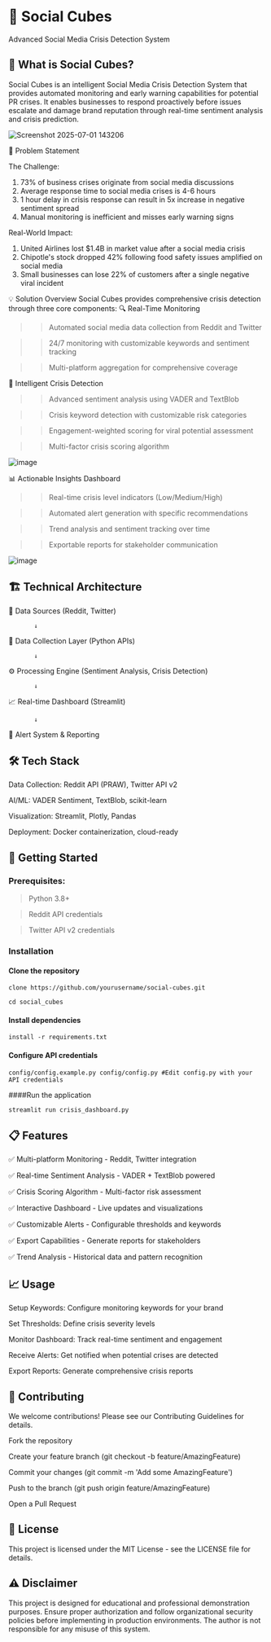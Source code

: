 # 🚨 Social Cubes
Advanced Social Media Crisis Detection System

## 📖 What is Social Cubes?

Social Cubes is an intelligent Social Media Crisis Detection System that provides automated monitoring and early warning capabilities for potential PR crises. It enables businesses to respond proactively before issues escalate and damage brand reputation through real-time sentiment analysis and crisis prediction.

![Screenshot 2025-07-01 143206](https://github.com/user-attachments/assets/1de40bba-ba84-40ce-9294-9e33af251736)

🎯 Problem Statement

The Challenge:
1. 73% of business crises originate from social media discussions
2. Average response time to social media crises is 4-6 hours
3. 1 hour delay in crisis response can result in 5x increase in negative sentiment spread
4. Manual monitoring is inefficient and misses early warning signs

Real-World Impact:
1. United Airlines lost $1.4B in market value after a social media crisis
2. Chipotle's stock dropped 42% following food safety issues amplified on social media
3. Small businesses can lose 22% of customers after a single negative viral incident

💡 Solution Overview
Social Cubes provides comprehensive crisis detection through three core components:
🔍 Real-Time Monitoring
>>Automated social media data collection from Reddit and Twitter

>>24/7 monitoring with customizable keywords and sentiment tracking

>>Multi-platform aggregation for comprehensive coverage

🧠 Intelligent Crisis Detection

>>Advanced sentiment analysis using VADER and TextBlob

>>Crisis keyword detection with customizable risk categories

>>Engagement-weighted scoring for viral potential assessment

>>Multi-factor crisis scoring algorithm

![image](https://github.com/user-attachments/assets/6085a4ad-f7db-4cfd-9f2d-2ae246f570c4)


📊 Actionable Insights Dashboard

>>Real-time crisis level indicators (Low/Medium/High)

>>Automated alert generation with specific recommendations

>>Trend analysis and sentiment tracking over time

>>Exportable reports for stakeholder communication

![image](https://github.com/user-attachments/assets/e955b9c0-4d0e-45e3-880a-81c2947da7c2)


## 🏗️ Technical Architecture

📱 Data Sources (Reddit, Twitter)

           ↓
           
🔄 Data Collection Layer (Python APIs)

           ↓
           
⚙️ Processing Engine (Sentiment Analysis, Crisis Detection)

           ↓          
📈 Real-time Dashboard (Streamlit)

           ↓
           
🚨 Alert System & Reporting

## 🛠️ Tech Stack

Data Collection: Reddit API (PRAW), Twitter API v2

AI/ML: VADER Sentiment, TextBlob, scikit-learn

Visualization: Streamlit, Plotly, Pandas

Deployment: Docker containerization, cloud-ready

## 🚀 Getting Started
### Prerequisites:

> Python 3.8+

> Reddit API credentials

> Twitter API v2 credentials

### Installation

#### Clone the repository

```clone https://github.com/yourusername/social-cubes.git```

```cd social_cubes```

#### Install dependencies

```install -r requirements.txt```

#### Configure API credentials

```config/config.example.py config/config.py #Edit config.py with your API credentials```


####Run the application

```streamlit run crisis_dashboard.py```

## 📋 Features

✅ Multi-platform Monitoring - Reddit, Twitter integration

✅ Real-time Sentiment Analysis - VADER + TextBlob powered

✅ Crisis Scoring Algorithm - Multi-factor risk assessment

✅ Interactive Dashboard - Live updates and visualizations

✅ Customizable Alerts - Configurable thresholds and keywords

✅ Export Capabilities - Generate reports for stakeholders

✅ Trend Analysis - Historical data and pattern recognition

## 📈 Usage

Setup Keywords: Configure monitoring keywords for your brand

Set Thresholds: Define crisis severity levels

Monitor Dashboard: Track real-time sentiment and engagement

Receive Alerts: Get notified when potential crises are detected

Export Reports: Generate comprehensive crisis reports

## 🤝 Contributing
We welcome contributions! Please see our Contributing Guidelines for details.

Fork the repository

Create your feature branch (git checkout -b feature/AmazingFeature)

Commit your changes (git commit -m 'Add some AmazingFeature')

Push to the branch (git push origin feature/AmazingFeature)

Open a Pull Request

## 📄 License

This project is licensed under the MIT License - see the LICENSE file for details.

## ⚠️ Disclaimer
This project is designed for educational and professional demonstration purposes. Ensure proper authorization and follow organizational security policies before implementing in production environments. The author is not responsible for any misuse of this system.
